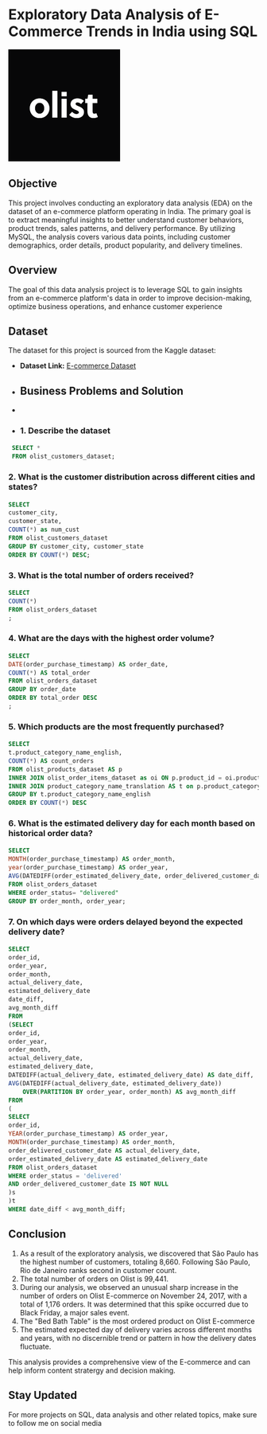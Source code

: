 # Exploratory Data Analysis of E-Commerce Trends in India using SQL
![Ecommerce_logo](https://github.com/itzthealteboy/Exploratory-Data-Analysis-of-E-Commerce-Trends-in-India-using-SQL/blob/main/Olist.png)

## Objective
This project involves conducting an exploratory data analysis (EDA) on the dataset of an e-commerce platform operating in India. The primary goal is to extract meaningful insights to better understand customer behaviors, product trends, sales patterns, and delivery performance. By utilizing MySQL, the analysis covers various data points, including customer demographics, order details, product popularity, and delivery timelines.

## Overview
The goal of this data analysis project is to leverage SQL to gain insights from an e-commerce platform's data in order to improve decision-making, optimize business operations, and enhance customer experience

## Dataset
The dataset for this project is sourced from the Kaggle dataset:
- **Dataset Link:** [E-commerce Dataset](https://www.kaggle.com/datasets/olistbr/brazilian-ecommerce)

- ## Business Problems and Solution
-
-  ### 1. Describe the dataset
 ```sql
  SELECT *
  FROM olist_customers_dataset;
```

### 2. What is the customer distribution across different cities and states?
```sql
SELECT
customer_city,
customer_state,
COUNT(*) as num_cust
FROM olist_customers_dataset
GROUP BY customer_city, customer_state
ORDER BY COUNT(*) DESC;
```

### 3.  What is the total number of orders received?
```sql
SELECT 
COUNT(*)
FROM olist_orders_dataset
;
```

### 4. What are the days with the highest order volume?
```sql
SELECT 
DATE(order_purchase_timestamp) AS order_date,
COUNT(*) AS total_order
FROM olist_orders_dataset
GROUP BY order_date
ORDER BY total_order DESC
;
```

### 5. Which products are the most frequently purchased?
```sql
SELECT 
t.product_category_name_english,
COUNT(*) AS count_orders
FROM olist_products_dataset AS p
INNER JOIN olist_order_items_dataset as oi ON p.product_id = oi.product_id
INNER JOIN product_category_name_translation AS t on p.product_category_name = t.ï»¿product_category_name
GROUP BY t.product_category_name_english
ORDER BY COUNT(*) DESC
```

### 6. What is the estimated delivery day for each month based on historical order data?
```sql
SELECT
MONTH(order_purchase_timestamp) AS order_month,
year(order_purchase_timestamp) AS order_year,
AVG(DATEDIFF(order_estimated_delivery_date, order_delivered_customer_date)) as esti_diff
FROM olist_orders_dataset
WHERE order_status= "delivered"
GROUP BY order_month, order_year;
```

### 7. On which days were orders delayed beyond the expected delivery date?
```sql
SELECT
order_id,
order_year,
order_month,
actual_delivery_date,
estimated_delivery_date
date_diff,
avg_month_diff
FROM
(SELECT
order_id,
order_year,
order_month,
actual_delivery_date,
estimated_delivery_date,
DATEDIFF(actual_delivery_date, estimated_delivery_date) AS date_diff,
AVG(DATEDIFF(actual_delivery_date, estimated_delivery_date))
	OVER(PARTITION BY order_year, order_month) AS avg_month_diff
FROM
(
SELECT 
order_id,
YEAR(order_purchase_timestamp) AS order_year,
MONTH(order_purchase_timestamp) AS order_month,
order_delivered_customer_date AS actual_delivery_date,
order_estimated_delivery_date AS estimated_delivery_date
FROM olist_orders_dataset
WHERE order_status = 'delivered'
AND order_delivered_customer_date IS NOT NULL
)s
)t
WHERE date_diff < avg_month_diff;
```

## Conclusion
1. As a result of the exploratory analysis, we discovered that São Paulo has the highest number of customers, totaling 8,660. Following São Paulo, Rio de Janeiro ranks second in customer count.
2. The total number of orders on Olist is 99,441.
3. During our analysis, we observed an unusual sharp increase in the number of orders on Olist E-commerce on November 24, 2017, with a total of 1,176 orders. It was determined that this spike occurred due to Black Friday, a major sales event.
4. The "Bed Bath Table" is the most ordered product on Olist E-commerce
5. The estimated expected day of delivery varies across different months and years, with no discernible trend or pattern in how the delivery dates fluctuate.

This analysis provides a comprehensive view of the E-commerce and can help inform content stratergy and decision making.

## Stay Updated 
For more projects on SQL, data analysis and other related topics, make sure to follow me on social media

